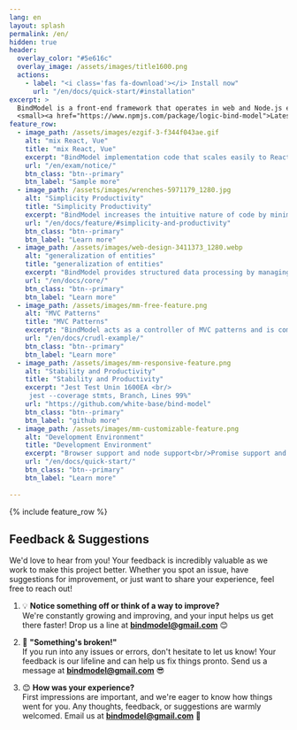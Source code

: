 ```yaml
---
lang: en
layout: splash
permalink: /en/
hidden: true
header:
  overlay_color: "#5e616c"
  overlay_image: /assets/images/title1600.png
  actions:
    - label: "<i class='fas fa-download'></i> Install now"
      url: "/en/docs/quick-start/#installation"
excerpt: >
  BindModel is a front-end framework that operates in web and Node.js environments.<br />
  <small><a href="https://www.npmjs.com/package/logic-bind-model">Latest release v1.0.27</a></small>
feature_row:
  - image_path: /assets/images/ezgif-3-f344f043ae.gif
    alt: "mix React, Vue"
    title: "mix React, Vue"
    excerpt: "BindModel implementation code that scales easily to React and Vue, utilizing BindModel that combines flexibly with a variety of frameworks."
    url: "/en/exam/notice/"
    btn_class: "btn--primary"
    btn_label: "Sample more"  
  - image_path: /assets/images/wrenches-5971179_1280.jpg  
    alt: "Simplicity Productivity"
    title: "Simplicity Productivity"
    excerpt: "BindModel increases the intuitive nature of code by minimizing certain grammar and indicators and eliminating unnecessary components. Designed based on frequency in the project, it delivers simplicity and high productivity to users."
    url: "/en/docs/feature/#simplicity-and-productivity"
    btn_class: "btn--primary"
    btn_label: "Learn more"
  - image_path: /assets/images/web-design-3411373_1280.webp
    alt: "generalization of entities"
    title: "generalization of entities"
    excerpt: "BindModel provides structured data processing by managing all data as an entity (MetaTable, MetaView), enabling consistent and efficient data management."
    url: "/en/docs/core/"
    btn_class: "btn--primary" 
    btn_label: "Learn more"
  - image_path: /assets/images/mm-free-feature.png
    alt: "MVC Patterns"
    title: "MVC Patterns"
    excerpt: "BindModel acts as a controller of MVC patterns and is completely separate from View, making it very easy to replace and manage the screen."
    url: "/en/docs/crudl-example/"
    btn_class: "btn--primary"
    btn_label: "Learn more"
  - image_path: /assets/images/mm-responsive-feature.png
    alt: "Stability and Productivity"
    title: "Stability and Productivity"
    excerpt: "Jest Test Unin 1600EA <br/>
     jest --coverage stmts, Branch, Lines 99%"
    url: "https://github.com/white-base/bind-model"
    btn_class: "btn--primary"
    btn_label: "github more"
  - image_path: /assets/images/mm-customizable-feature.png
    alt: "Development Environment"
    title: "Development Environment"
    excerpt: "Browser support and node support<br/>Promise support and provide d.ts type information<br/>Vanilla JavaScript supports ES5 backward compatibility"
    url: "/en/docs/quick-start/"
    btn_class: "btn--primary"
    btn_label: "Learn more"  
       
---
```


{% include feature_row %}
<!-- 
![image-left](/assets/images/image-alignment-150x150.jpg){: .align-left} The rest of this paragraph is filler for the sake of seeing the text wrap around the 150×150 image, which is **left aligned**. There should be plenty of room above, below, and to the right of the image. Just look at him there --- Hey guy! Way to rock that left side. I don't care what the right aligned image says, you look great. Don't let anyone else tell you differently. -->


## Feedback & Suggestions

We'd love to hear from you! Your feedback is incredibly valuable as we work to make this project better. Whether you spot an issue, have suggestions for improvement, or just want to share your experience, feel free to reach out!

1. 💡 **Notice something off or think of a way to improve?**  
   We're constantly growing and improving, and your input helps us get there faster! Drop us a line at **bindmodel@gmail.com** 😊

2. 🚀 **"Something's broken!"**  
   If you run into any issues or errors, don't hesitate to let us know! Your feedback is our lifeline and can help us fix things pronto. Send us a message at **bindmodel@gmail.com** 😎

3. 😊 **How was your experience?**  
   First impressions are important, and we're eager to know how things went for you. Any thoughts, feedback, or suggestions are warmly welcomed. Email us at **bindmodel@gmail.com** 🙏
